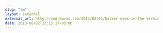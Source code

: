 ```yaml
---
slug: "sm"
layout: external
external_url: http://andrewvos.com/2013/08/02/hacker-news-in-the-terminal/
date: 2013-08-02T13:15:17-05:00
---
```

